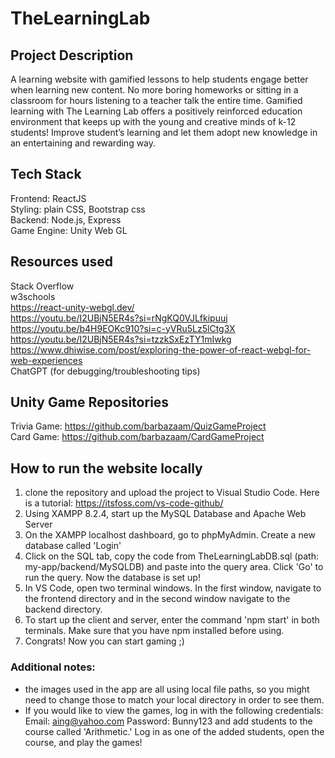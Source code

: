 # TheLearningLab

## Project Description

A learning website with gamified lessons to help students engage better when learning new content. No more boring homeworks or sitting in a classroom for hours listening to a teacher talk the entire time. Gamified learning with The Learning Lab offers a positively reinforced education environment that keeps up with the young and creative minds of k-12 students! Improve student’s learning and let them adopt new knowledge in an entertaining and rewarding way.

## Tech Stack 

Frontend: ReactJS  
Styling: plain CSS, Bootstrap css  
Backend: Node.js, Express  
Game Engine: Unity Web GL  

## Resources used 

Stack Overflow  
w3schools  
https://react-unity-webgl.dev/  
https://youtu.be/I2UBjN5ER4s?si=rNgKQ0VJLfkipuuj  
https://youtu.be/b4H9EOKc910?si=c-yVRu5Lz5lCtg3X  
https://youtu.be/I2UBjN5ER4s?si=tzzkSxEzTY1mIwkg  
https://www.dhiwise.com/post/exploring-the-power-of-react-webgl-for-web-experiences  
ChatGPT (for debugging/troubleshooting tips)  

## Unity Game Repositories

Trivia Game: https://github.com/barbazaam/QuizGameProject  
Card Game: https://github.com/barbazaam/CardGameProject  

## How to run the website locally

1. clone the repository and upload the project to Visual Studio Code. Here is a tutorial: https://itsfoss.com/vs-code-github/    
2. Using XAMPP 8.2.4, start up the MySQL Database and Apache Web Server  
3. On the XAMPP localhost dashboard, go to phpMyAdmin. Create a new database called 'Login'  
4. Click on the SQL tab, copy the code from TheLearningLabDB.sql (path: my-app/backend/MySQLDB) and paste into the query area. Click 'Go' to run the query. Now the database is set up!  
5. In VS Code, open two terminal windows. In the first window, navigate to the frontend directory and in the second window navigate to the backend directory.  
6. To start up the client and server, enter the command 'npm start' in both terminals. Make sure that you have npm installed before using.  
7. Congrats! Now you can start gaming ;)  

 ### Additional notes: 
 - the images used in the app are all using local file paths, so you might need to change those to match your local directory in order to see them.
 - If you would like to view the games, log in with the following credentials: Email: aing@yahoo.com Password: Bunny123 and add students to the course called 'Arithmetic.' Log in as one of the added students, open the course, and play the games!





